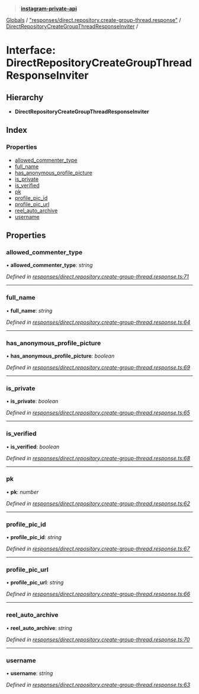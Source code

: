 > **[instagram-private-api](../README.md)**

[Globals](../globals.md) / ["responses/direct.repository.create-group-thread.response"](../modules/_responses_direct_repository_create_group_thread_response_.md) / [DirectRepositoryCreateGroupThreadResponseInviter](_responses_direct_repository_create_group_thread_response_.directrepositorycreategroupthreadresponseinviter.md) /

# Interface: DirectRepositoryCreateGroupThreadResponseInviter

## Hierarchy

* **DirectRepositoryCreateGroupThreadResponseInviter**

## Index

### Properties

* [allowed_commenter_type](_responses_direct_repository_create_group_thread_response_.directrepositorycreategroupthreadresponseinviter.md#allowed_commenter_type)
* [full_name](_responses_direct_repository_create_group_thread_response_.directrepositorycreategroupthreadresponseinviter.md#full_name)
* [has_anonymous_profile_picture](_responses_direct_repository_create_group_thread_response_.directrepositorycreategroupthreadresponseinviter.md#has_anonymous_profile_picture)
* [is_private](_responses_direct_repository_create_group_thread_response_.directrepositorycreategroupthreadresponseinviter.md#is_private)
* [is_verified](_responses_direct_repository_create_group_thread_response_.directrepositorycreategroupthreadresponseinviter.md#is_verified)
* [pk](_responses_direct_repository_create_group_thread_response_.directrepositorycreategroupthreadresponseinviter.md#pk)
* [profile_pic_id](_responses_direct_repository_create_group_thread_response_.directrepositorycreategroupthreadresponseinviter.md#profile_pic_id)
* [profile_pic_url](_responses_direct_repository_create_group_thread_response_.directrepositorycreategroupthreadresponseinviter.md#profile_pic_url)
* [reel_auto_archive](_responses_direct_repository_create_group_thread_response_.directrepositorycreategroupthreadresponseinviter.md#reel_auto_archive)
* [username](_responses_direct_repository_create_group_thread_response_.directrepositorycreategroupthreadresponseinviter.md#username)

## Properties

###  allowed_commenter_type

• **allowed_commenter_type**: *string*

*Defined in [responses/direct.repository.create-group-thread.response.ts:71](https://github.com/Nerixyz/instagram-private-api/blob/e5037ee/src/responses/direct.repository.create-group-thread.response.ts#L71)*

___

###  full_name

• **full_name**: *string*

*Defined in [responses/direct.repository.create-group-thread.response.ts:64](https://github.com/Nerixyz/instagram-private-api/blob/e5037ee/src/responses/direct.repository.create-group-thread.response.ts#L64)*

___

###  has_anonymous_profile_picture

• **has_anonymous_profile_picture**: *boolean*

*Defined in [responses/direct.repository.create-group-thread.response.ts:69](https://github.com/Nerixyz/instagram-private-api/blob/e5037ee/src/responses/direct.repository.create-group-thread.response.ts#L69)*

___

###  is_private

• **is_private**: *boolean*

*Defined in [responses/direct.repository.create-group-thread.response.ts:65](https://github.com/Nerixyz/instagram-private-api/blob/e5037ee/src/responses/direct.repository.create-group-thread.response.ts#L65)*

___

###  is_verified

• **is_verified**: *boolean*

*Defined in [responses/direct.repository.create-group-thread.response.ts:68](https://github.com/Nerixyz/instagram-private-api/blob/e5037ee/src/responses/direct.repository.create-group-thread.response.ts#L68)*

___

###  pk

• **pk**: *number*

*Defined in [responses/direct.repository.create-group-thread.response.ts:62](https://github.com/Nerixyz/instagram-private-api/blob/e5037ee/src/responses/direct.repository.create-group-thread.response.ts#L62)*

___

###  profile_pic_id

• **profile_pic_id**: *string*

*Defined in [responses/direct.repository.create-group-thread.response.ts:67](https://github.com/Nerixyz/instagram-private-api/blob/e5037ee/src/responses/direct.repository.create-group-thread.response.ts#L67)*

___

###  profile_pic_url

• **profile_pic_url**: *string*

*Defined in [responses/direct.repository.create-group-thread.response.ts:66](https://github.com/Nerixyz/instagram-private-api/blob/e5037ee/src/responses/direct.repository.create-group-thread.response.ts#L66)*

___

###  reel_auto_archive

• **reel_auto_archive**: *string*

*Defined in [responses/direct.repository.create-group-thread.response.ts:70](https://github.com/Nerixyz/instagram-private-api/blob/e5037ee/src/responses/direct.repository.create-group-thread.response.ts#L70)*

___

###  username

• **username**: *string*

*Defined in [responses/direct.repository.create-group-thread.response.ts:63](https://github.com/Nerixyz/instagram-private-api/blob/e5037ee/src/responses/direct.repository.create-group-thread.response.ts#L63)*